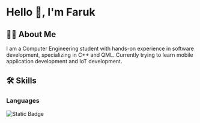 # Hello 👋, I'm Faruk
## 👨‍🦱 About Me
I am a Computer Engineering student with hands-on experience in software development, specializing in C++ and QML.
Currently trying to learn mobile application development and IoT development.

## 🛠️ Skills 

### Languages
![Static Badge](https://img.shields.io/badge/C%2B%2B-%2300599C.svg?logo=cplusplus)
